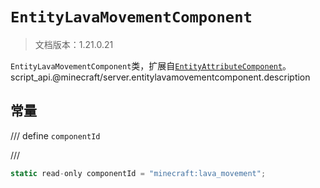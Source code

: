 # `EntityLavaMovementComponent`

> 文档版本：1.21.0.21

`EntityLavaMovementComponent`类，扩展自[`EntityAttributeComponent`](./entityattributecomponent.md)。script_api.@minecraft/server.entitylavamovementcomponent.description

## 常量

/// define
`componentId`


///

```js
static read-only componentId = "minecraft:lava_movement";
```

